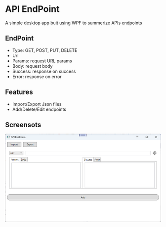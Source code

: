 # API EndPoint 
A simple desktop app buit using WPF to summerize APIs endpoints

## EndPoint
- Type: GET, POST, PUT, DELETE
- Url
- Params: request URL params
- Body: request body
- Success: response on success
- Error: response on error

## Features
- Import/Export Json files
- Add/Delete/Edit endpoints

## Screensots
![img](Screenshots/1.png)